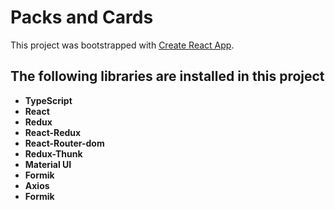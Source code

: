 # Packs and Cards

This project was bootstrapped with [Create React App](https://github.com/facebook/create-react-app).

## The following libraries are installed in this project
- **TypeScript**
- **React**
- **Redux**
- **React-Redux**
- **React-Router-dom**
- **Redux-Thunk**
- **Material UI**
- **Formik**
- **Axios**
- **Formik**